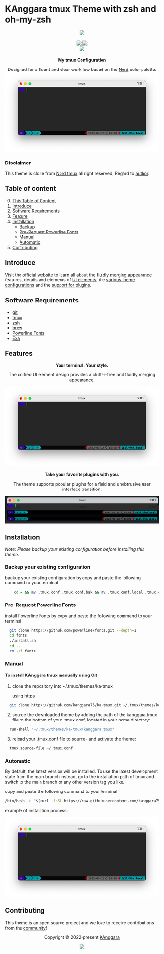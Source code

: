 # KAnggara tmux Theme with zsh and oh-my-zsh

<p align="center"><a href="https://kanggara.me" target="_blank"><img src="https://avatars.githubusercontent.com/kanggara75" width=100px/></a></p>

<p align="center">
<img src="https://img.shields.io/github/release-date/kanggara75/ka-tmux.svg?style=flat-square&label=Release Date&logo=github&logoColor=eceff4&colorA=4c566a&colorB=88c0d0"/>
<img src="https://img.shields.io/github/repo-size/kanggara75/ka-tmux.svg?style=flat-square&label=Repo Size&logo=github&logoColor=eceff4&colorA=4c566a&colorB=88c0d0"/>
<br>
<img src="https://img.shields.io/github/release/kanggara75/ka-tmux.svg?style=flat-square&label=Release&logo=github&logoColor=eceff4&colorA=4c566a&colorB=88c0d0"/>
<br><br>
<b>My tmux Configuration</b>
</p>
<p align="center">Designed for a fluent and clear workflow based on the <a href="https://www.nordtheme.com" target="_blank">Nord</a> color palette.
<img src="docs/1.png"/>
</p>

### Disclaimer

This theme is clone from [Nord tmux](https://github.com/arcticicestudio/nord-tmux) all right reserved, Regard to [author](https://github.com/arcticicestudio).

## Table of content

0. [This Table of Content](#table-of-content)
1. [Introduce](#introduce)
2. [Software Requirements](#software-requirements)
3. [Feature](#feature)
4. [Installation](#installation)
   - [Backup](#backup-your-existing-configuration)
   - [Pre-Request Powerline Fonts](#pre-request-powerline-fonts)
   - [Manual](#manual)
   - [Automatic](#automatic)
     <!-- - [Installation](#installation) -->
5. [Contributing](#contributing)

## Introduce

Visit the [official website][ka] to learn all about the [fluidly merging appearance][nord-home#intro] features, details and elements of [UI elements][nord-home#ui-elements], the [various theme configurations][nord-home#configurations] and the [support for plugins][nord-home#plugin-support].

## Software Requirements

- [git](https://git-scm.com/)
- [tmux](http://tmux.github.io/)
- [zsh](https://zsh.org/)
- [brew](https://brew.sh/)
- [Powerline Fonts](https://github.com/powerline/fonts#quick-installation)
- [Exa](https://the.exa.website/)

## Features

<div align="center"><p><strong>Your terminal. Your style.</strong></p><p>The unified UI element design provides a clutter-free and fluidly merging appearance.</p></div>

<p align="center"><img src="docs/1.png"/></p>

<div align="center"><p><strong>Take your favorite plugins with you.</strong></p><p>The theme supports popular plugins for a fluid and unobtrusive user interface transition.</p></div>

<p align="center"><img src="docs/2.png"/></p>

## Installation

<i>Note: Please backup your existing configuration before installing this theme.</i>

### Backup your existing configuration

backup your existing configuration by copy and paste the following command to your terminal

```bash
    cd ~ && mv .tmux.conf .tmux.conf.bak && mv .tmux.conf.local .tmux.conf.local.bak
```

### Pre-Request Powerline Fonts

install Powerline Fonts by copy and paste the following command to your terminal

```bash
  git clone https://github.com/powerline/fonts.git --depth=1
  cd fonts
  ./install.sh
  cd ..
  rm -rf fonts
```

### Manual

#### To install KAnggara tmux manually using Git

1. clone the repository into ~/.tmux/themes/ka-tmux

   using https

```bash
  git clone https://github.com/kanggara75/ka-tmux.git ~/.tmux/themes/ka-tmux
```

2. source the downloaded theme by adding the path of the kanggara.tmux file to the bottom of your .tmux.conf, located in your home directory:

```bash
  run-shell "~/.tmux/themes/ka-tmux/kanggara.tmux"
```

3. reload your .tmux.conf file to source- and activate the theme:

```bash
  tmux source-file ~/.tmux.conf
```

### Automatic

By default, the latest version will be installed. To use the latest development state from the main branch instead, go to the installation path of tmux and switch to the main branch or any other version tag you like.

copy and paste the following command to your terminal

```bash
/bin/bash -c "$(curl -fsSL https://raw.githubusercontent.com/kanggara75/ka-tmux/main/install.sh)"
```

example of instalation process:

<p align="center"><img src="docs/1.png"/></p>

## Contributing

This theme is an open source project and we love to receive contributions from the [community][ka]!

<p align="center">Copyright &copy; 2022-present <a href="https://www.kanggara.me" target="_blank">KAnggara</a></p>

<p align="center"><a href="https://github.com/kanggara75/ka-tmux/blob/develop/LICENSE.md"><img src="https://img.shields.io/static/v1.svg?style=flat-square&label=License&message=MIT&logoColor=eceff4&logo=github&colorA=4c566a&colorB=88c0d0"/></a></p>

[ka]: https://kanggara.me
[nord-home#intro]: https://www.nordtheme.com/ports/tmux#intro
[nord-home#ui-elements]: https://www.nordtheme.com/ports/tmux#ui-elements
[nord-home#configurations]: https://www.nordtheme.com/ports/tmux#configurations
[nord-home#plugin-support]: https://www.nordtheme.com/ports/tmux#plugin-support

